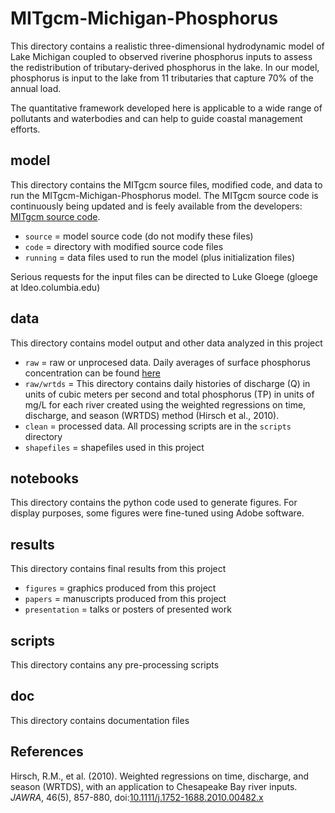 # MITgcm-Michigan-Phosphorus

<p align="center">
 <!--  <img height="300" src="https://github.com/lgloege/test_repo/blob/master/results/figures/Figure_1.png">
    -->
</p>

This directory contains a realistic three-dimensional hydrodynamic model of Lake Michigan
coupled to observed riverine phosphorus inputs to assess the redistribution of
tributary-derived phosphorus in the lake. In our model, phosphorus is input to the lake
from 11 tributaries that capture 70% of the annual load.

The quantitative framework developed here is applicable to a wide range of pollutants and waterbodies and can help to guide coastal management efforts.

## model
This directory contains the MITgcm source files, modified code,
and data to run the MITgcm-Michigan-Phosphorus model.
The MITgcm source code is continuously being updated and is feely available from the developers:
[MITgcm source code](http://mitgcm.org/public/source_code.html).

- `source` = model source code (do not modify these files)
- `code` = directory with modified source code files
- `running` = data files used to run the model (plus initialization files)

Serious requests for the input files can be directed to Luke Gloege (gloege at ldeo.columbia.edu)

## data
This directory contains model output and other data analyzed in this project
- `raw` = raw or unprocesed data. Daily averages of surface phosphorus concentration can be found [here](https://figshare.com/account/home#/projects/37949)
- `raw/wrtds` = This directory contains daily histories of discharge (Q) in units of cubic meters per second and total phosphorus (TP) in units of mg/L for each river created using the weighted regressions on time, discharge, and season (WRTDS) method (Hirsch et al., 2010).
- `clean` = processed data. All processing scripts are in the `scripts` directory
- `shapefiles` = shapefiles used in this project

##  notebooks
This directory contains the python code used to generate figures.
For display purposes, some figures were fine-tuned using Adobe software.

##  results
This directory contains final results from this project

- `figures` = graphics produced from this project
- `papers` = manuscripts produced from this project
- `presentation` = talks or posters of presented work

## scripts
This directory contains any pre-processing scripts

## doc
This directory contains documentation files

## References
Hirsch, R.M., et al.  (2010). Weighted regressions on time, discharge, and season (WRTDS), with an application to Chesapeake Bay river inputs. *JAWRA*, 46(5), 857-880, doi:[10.1111/j.1752-1688.2010.00482.x](http://onlinelibrary.wiley.com/doi/10.1111/j.1752-1688.2010.00482.x/abstract)
